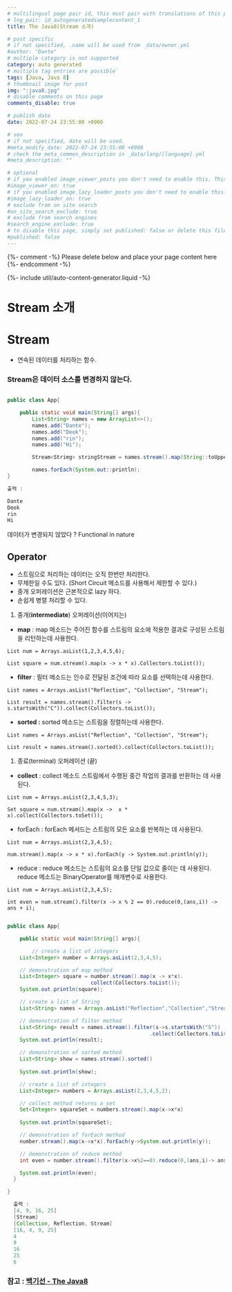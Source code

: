 ```yaml
---
# multilingual page pair id, this must pair with translations of this page. (This name must be unique)
# lng_pair: id_autogeneratedsamplecontent_1
title: The Java8(Stream 소개)

# post specific
# if not specified, .name will be used from _data/owner.yml
#author: "Dante"
# multiple category is not supported
category: auto generated
# multiple tag entries are possible`
tags: [Java, Java 8]
# thumbnail image for post
img: ":java8.jpg"
# disable comments on this page
comments_disable: true

# publish date
date: 2022-07-24 23:55:00 +0900

# seo
# if not specified, date will be used.
#meta_modify_date: 2022-07-24 23:55:00 +0900
# check the meta_common_description in _data/lang/[language].yml
#meta_description: ""

# optional
# if you enabled image_viewer_posts you don't need to enable this. This is only if image_viewer_posts = false
#image_viewer_on: true
# if you enabled image_lazy_loader_posts you don't need to enable this. This is only if image_lazy_loader_posts = false
#image_lazy_loader_on: true
# exclude from on site search
#on_site_search_exclude: true
# exclude from search engines
#search_engine_exclude: true
# to disable this page, simply set published: false or delete this file
#published: false
---
```

{%- comment -%} Please delete below and place your page content here {%- endcomment -%}

{%- include util/auto-content-generator.liquid -%}

<!-- outline-start -->
# Stream 소개

# Stream

- 연속된 데이터를 처리하는 함수.

### Stream은 데이터 소스를 변경하지 않는다.

```java

public class App{

	public static void main(String[] args){
		List<String> names = new ArrayList<>();
		names.add("Dante");
		names.add("Deok");
		names.add("rin");
		names.add("Hi");

		Stream<Strimg> stringStream = names.stream().map(String::toUpperCase);

		names.forEach(System.out::println);
}
```

```java
출력 :

Dante
Deok
rin
Hi
```

데이터가 변경되지 않았다 ?  Functional in nature

## Operator

- 스트림으로 처리하는 데이터는 오직 한번만 처리한다.
- 무제한일 수도 있다. (Short Circuit 메소드를 사용해서 제한할 수 있다.)
- 중개 오퍼레이션은 근본적으로 lazy 하다.
- 손쉽게 병렬 처리할 수 있다.

1. 중개(**intermediate**) 오퍼레이션(이어지는)
  - **map** :  map 메소드는 주어진 함수를 스트림의 요소에 적용한 결과로 구성된 스트림을 리턴하는데 사용한다.

   `List num = Arrays.asList(1,2,3,4,5,6);`

   `List square = num.stream().map(x -> x * x).Collectors.toList());`

  - **filter** : 필터 메소드는 인수로 전달된 조건에 따라 요소를 선택하는데 사용한다.

   `List names = Arrays.asList("Reflection", "Collection", "Stream");`

   `List result = names.stream().filter(s -> s.startsWith("C")).collect(Collectors.toList());`

  - **sorted :** sorted 메소드는  스트림을 정렬하는데 사용한다.

   `List names = Arrays.asList("Reflection", "Collection", "Stream");`

   `List result = names.stream().sorted().collect(Collectors.toList());`


1. 종료(terminal) 오퍼레이션 (끝)
  - **collect** : collect 메소드 스트림에서 수행된 중간 작업의 결과를 반환하는 데 사용된다.

   `List num = Arrays.asList(2,3,4,5,3);`

   `Set square = num.stream().map(x ->  x * x).collect(Collectors.toSet());`

  - forEach : forEach 메서드는 스트림의 모든 요소를 반복하는 데 사용된다.

   `List num = Arrays.asList(2,3,4,5);`

   `num.stream().map(x -> x * x).forEach(y -> System.out.println(y));`

  - reduce : reduce 메소드는 스트림의 요소를 단일 값으로 줄이는 데 사용된다.
    reduce 메소드는 BinaryOperator를 매개변수로 사용한다.

   `List num = Arrays.asList(2,3,4,5);`

   `int even = num.stream().filter(x -> x % 2 == 0).reduce(0,(ans,i)) -> ans + i);`


```java

public class App{

	public static void main(String[] args){

		// create a list of integers
    List<Integer> number = Arrays.asList(2,3,4,5);

    // demonstration of map method
    List<Integer> square = number.stream().map(x -> x*x).
                           collect(Collectors.toList());
    System.out.println(square);

    // create a list of String
    List<String> names = Arrays.asList("Reflection","Collection","Stream");

    // demonstration of filter method
    List<String> result = names.stream().filter(s->s.startsWith("S"))
			                                  .collect(Collectors.toList());
    System.out.println(result);

    // demonstration of sorted method
    List<String> show = names.stream().sorted()
																		  .collect(Collectors.toList());
    System.out.println(show);

    // create a list of integers
    List<Integer> numbers = Arrays.asList(2,3,4,5,2);

    // collect method returns a set
    Set<Integer> squareSet = numbers.stream().map(x->x*x)
																					   .collect(Collectors.toSet());
    System.out.println(squareSet);

    // demonstration of forEach method
    number.stream().map(x->x*x).forEach(y->System.out.println(y));

    // demonstration of reduce method
    int even = number.stream().filter(x->x%2==0).reduce(0,(ans,i)-> ans+i);

    System.out.println(even);
  }

}
```

```java
  출력 :
  [4, 9, 16, 25]
  [Stream]
  [Collection, Reflection, Stream]
  [16, 4, 9, 25]
  4
  9
  16
  25
  6
```


### 참고 : [백기선 - The Java8 ](https://www.inflearn.com/course/the-java-java8/dashboard)


<!-- outline-end -->
